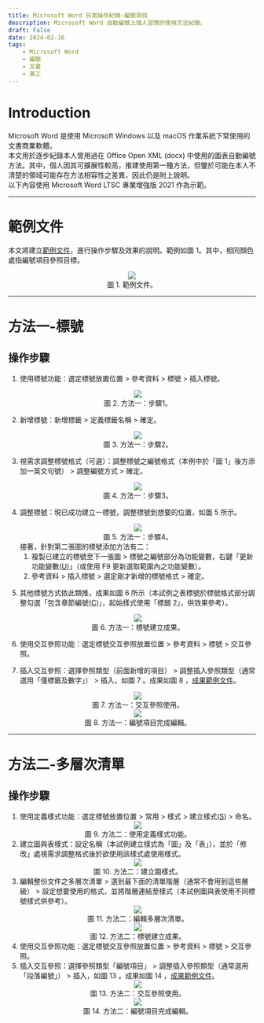 ```yaml
---
title: Microsoft Word 日常操作紀錄-編號項目
description: Microsoft Word 自動編號上個人習慣的使用方法紀錄。
draft: False
date: 2024-02-16
tags:
    - Microsoft Word
    - 編號
    - 文書
    - 美工
---
```

# Introduction
Microsoft Word 是使用 Microsoft Windows 以及 macOS 作業系統下常使用的文書商業軟體。  
本文用於逐步紀錄本人曾用過在 Office Open XML (docx) 中使用的圖表自動編號方法。其中，個人因其可擴展性較高，推建使用第一種方法，但鑒於可能在本人不清楚的領域可能存在方法相容性之差異，因此仍是附上說明。  
以下內容使用 Microsoft Word LTSC 專業增強版 2021 作為示範。

---
# 範例文件
本文將建立[範例文件](/文章/docs/20240216_Word_編號項目_範例文件.docx)，進行操作步驟及效果的說明。範例如圖 1。其中，相同顏色處指編號項目參照目標。  
<center><img style = "max-height: 500px;" src="20240216_Word_編號項目_1.avif"/></center>  
<center>圖 1. 範例文件。</center> 

---
# 方法一-標號
## 操作步驟
1. 使用標號功能：選定標號放置位置 > 參考資料 > 標號 > 插入標號。
    <center><img style = "max-height: 500px;" src="20240216_Word_編號項目_2.avif"/></center>  
    <center>圖 2. 方法一：步驟1。</center>  
2. 新增標號：新增標籤 > 定義標籤名稱 > 確定。
    <center><img style = "max-height: 500px;" src="20240216_Word_編號項目_3.avif"/></center>  
    <center>圖 3. 方法一：步驟2。</center>  
3. 視需求調整標號格式（可選）：調整標號之編號格式（本例中於「圖 1」後方添加一英文句號） > 調整編號方式 > 確定。
    <center><img style = "max-height: 500px;" src="20240216_Word_編號項目_4.avif"/></center>  
    <center>圖 4. 方法一：步驟3。</center>  
4. 調整標號：現已成功建立一標號，調整標號到想要的位置，如圖 5 所示。
    <center><img style = "max-height: 500px;" src="20240216_Word_編號項目_5.avif"/></center>  
    <center>圖 5. 方法一：步驟4。</center>  
    接著，針對第二張圖的標號添加方法有二：  

    1. 複製已建立的標號至下一張圖 > 標號之編號部分為功能變數，右鍵「更新功能變數(<u>U</u>)」（或使用 F9 更新選取範圍內之功能變數）。
    2. 參考資料 > 插入標號 > 選定剛才新增的標號格式 > 確定。 
5. 其他標號方式依此類推，成果如圖 6 所示（本試例之表標號於標號格式部分調整勾選「包含章節編號(<u>C</u>)」，起始樣式使用「標題 2」，供效果參考）。
    <center><img style = "max-height: 500px;" src="20240216_Word_編號項目_6.avif"/></center>  
    <center>圖 6. 方法一：標號建立成果。</center>  
6. 使用交互參照功能：選定標號交互參照放置位置 > 參考資料 > 標號 > 交互參照。
7. 插入交互參照：選擇參照類型（前面新增的項目） > 調整插入參照類型（通常選用「僅標籤及數字」） > 插入，如圖 7 。成果如圖 8 ，[成果範例文件](/文章/docs/20240216_Word_編號項目_範例文件_標號.docx)。 
    <center><img style = "max-height: 500px;" src="20240216_Word_編號項目_7.avif"/></center>  
    <center>圖 7. 方法一：交互參照使用。</center>  
    <center><img style = "max-height: 500px;" src="20240216_Word_編號項目_8.avif"/></center>  
    <center>圖 8. 方法一：編號項目完成編輯。</center> 

---

# 方法二-多層次清單
## 操作步驟
1. 使用定義樣式功能：選定標號放置位置 > 常用 > 樣式 > 建立樣式(<u>S</u>) > 命名。
    <center><img style = "max-height: 500px;" src="20240216_Word_編號項目_9.avif"/></center>  
    <center>圖 9. 方法二：使用定義樣式功能。</center> 
2. 建立圖與表樣式：設定名稱（本試例建立樣式為「圖」及「表」），並於「修改」處視需求調整格式後於欲使用該樣式處使用樣式。
    <center><img style = "max-height: 500px;" src="20240216_Word_編號項目_10.avif"/></center>  
    <center>圖 10. 方法二：建立圖樣式。</center> 
3. 編輯整份文件之多層次清單 > 選到最下面的清單階層（通常不會用到這些層級） > 設定想要使用的格式，並將階層連結至樣式（本試例圖與表使用不同標號樣式供參考）。
    <center><img style = "max-height: 500px;" src="20240216_Word_編號項目_11.avif"/></center>  
    <center>圖 11. 方法二：編輯多層次清單。</center>  
    <center><img style = "max-height: 500px;" src="20240216_Word_編號項目_12.avif"/></center>  
    <center>圖 12. 方法二：標號建立成果。</center>   
4. 使用交互參照功能：選定標號交互參照放置位置 > 參考資料 > 標號 > 交互參照。
5. 插入交互參照：選擇參照類型「編號項目」 > 調整插入參照類型（通常選用「段落編號」） > 插入，如圖 13 。成果如圖 14 ，[成果範例文件](/文章/docs/20240216_Word_編號項目_範例文件_多層次清單.docx)。 
    <center><img style = "max-height: 500px;" src="20240216_Word_編號項目_13.avif"/></center>  
    <center>圖 13. 方法二：交互參照使用。</center>  
    <center><img style = "max-height: 500px;" src="20240216_Word_編號項目_14.avif"/></center>  
    <center>圖 14. 方法二：編號項目完成編輯。</center> 